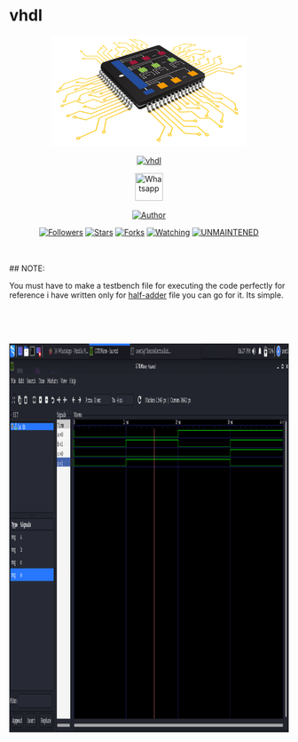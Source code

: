 # vhdl
<p align="center">
  <img src="https://raw.githubusercontent.com/MUKESHKUMAR2001/vhdl/main/media/vhdl.png" width="350" height="200"/>
</p>
<p align="center">
<a href="#"><img title="vhdl" src="https://img.shields.io/badge/-%20vhdl-green%3FcolorA%3D%2523ff0000%26colorB%3D%2523017e40"></a>
</p>
<p align="center">
  <a href="https://wa.me/+916006511429"><img title="Whatsapp" src="https://simpleicons.org/icons/whatsapp.svg" width="50" height="50"></a>
</p>
<p align="center">
<a href="https://github.com/MUKESHKUMAR2001"><img title="Author" src="https://img.shields.io/badge/Author-mukesh%20kumar-red.svg?style=for-the-badge&logo=github"></a>
</p>
<p align="center">
<a href="https://github.com/MUKESHKUMAR2001/followers"><img title="Followers" src="https://img.shields.io/github/followers/MUKESHKUMAR2001?color=blue&style=flat-square"></a>
<a href="https://github.com/MUKESHKUMAR2001/stargazers/"><img title="Stars" src="https://img.shields.io/github/stars/MUKESHKUMAR2001/vhdl?color=red&style=flat-square"></a>
<a href="https://github.com/MUKESHKUMAR2001/vhdl/network/members"><img title="Forks" src="https://img.shields.io/github/forks/MUKESHKUMAR2001/vhdl?color=red&style=flat-square"></a>
<a href="https://github.com/MUKESHKUMAR2001/vhdl/watchers"><img title="Watching" src="https://img.shields.io/github/watchers/MUKESHKUMAR2001/vhdl?label=Watchers&color=blue&style=flat-square"></a>
<a href="#"><img title="UNMAINTENED" src="https://img.shields.io/badge/UNMAINTENED-YES-blue.svg"></a>
</p>
<br>
<br>
## NOTE:
<p>You must have to make a testbench file for executing the code perfectly for reference i have written only for <a href="">half-adder</a> file you can go for it. Its simple.</p>
<br>
<br>
<br>
<p align="center">
  <a href="#"><img src="https://raw.githubusercontent.com/MUKESHKUMAR2001/vhdl/main/media/vhdl1v.png" width="1000" height="700"/></a>
</p>
  
  

